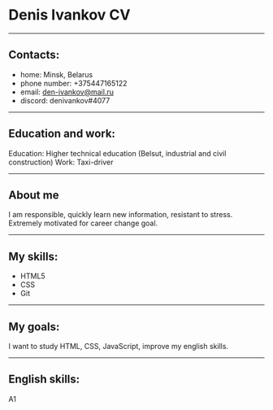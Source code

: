 # Denis Ivankov CV

***
## Contacts:
* home: Minsk, Belarus
* phone number: +375447165122
* email: den-ivankov@mail.ru
* discord: denivankov#4077

***
## Education and work:
Education: Higher technical education (Belsut, industrial and civil construction)
Work: Taxi-driver

***
## About me
I am responsible, quickly learn new information, resistant to stress.
Extremely motivated for career change goal.
***
## My skills:
* HTML5
* CSS
* Git

*** 
## My goals:
I want to study HTML, CSS, JavaScript, improve my english skills.

***
## English skills:
A1